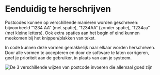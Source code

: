 <!-- @license CC0-1.0 -->

# Eenduidig te herschrijven

Postcodes kunnen op verschillende manieren worden geschreven: bijvoorbeeld “1234 AA” (met spatie), “1234AA” (zonder spatie), “1234aa” (met kleine letters). Ook extra spaties aan het begin of eind kunnen meekomen bij het knippen/plakken van tekst.

In code kunnen deze vormen gemakkelijk naar elkaar worden herschreven. Door alle vormen te accepteren en door de software te laten corrigeren, geef je prioriteit aan de gebruiker, in plaats van aan je systeem.

![De 3 verschillende wijzen van postcode invoeren die allemaal goed zijn](https://raw.githubusercontent.com/nl-design-system/documentatie/assets/richtlijnen_formulier_voorkom-fouten_herschrijven.png)
